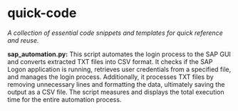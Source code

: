 # quick-code
*A collection of essential code snippets and templates for quick reference and reuse.*


**sap_automation.py:** This script automates the login process to the SAP GUI and converts extracted TXT files into CSV format. It checks if the SAP Logon application is running, retrieves user credentials from a specified file, and manages the login process. Additionally, it processes TXT files by removing unnecessary lines and formatting the data, ultimately saving the output as a CSV file. The script measures and displays the total execution time for the entire automation process.
